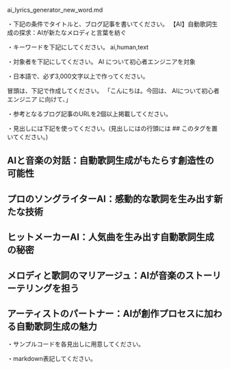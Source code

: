 ai_lyrics_generator_new_word.md

・下記の条件でタイトルと、ブログ記事を書いてください。
【AI】自動歌詞生成の探求：AIが新たなメロディと言葉を紡ぐ

・キーワードを下記にしてください。
ai,human,text

・対象者を下記にしてください。
  AI について初心者エンジニアを対象


・日本語で、必ず3,000文字以上で作ってください。

冒頭は、下記で作成してください。
「こんにちは。今回は、
AIについて初心者エンジニア
に向けて、」

・参考となるブログ記事のURLを2個以上掲載してください。

・見出しには下記を使ってください。(見出しにはの行頭には ## このタグを置いてください。)
## AIと音楽の対話：自動歌詞生成がもたらす創造性の可能性
## プロのソングライターAI：感動的な歌詞を生み出す新たな技術
## ヒットメーカーAI：人気曲を生み出す自動歌詞生成の秘密
## メロディと歌詞のマリアージュ：AIが音楽のストーリーテリングを担う
## アーティストのパートナー：AIが創作プロセスに加わる自動歌詞生成の魅力

・サンプルコードを各見出しに用意してください。

・markdown表記してください。

